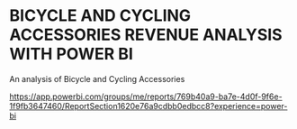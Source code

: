 # BICYCLE AND CYCLING ACCESSORIES REVENUE ANALYSIS WITH POWER BI

An analysis of Bicycle and Cycling Accessories

https://app.powerbi.com/groups/me/reports/769b40a9-ba7e-4d0f-9f6e-1f9fb3647460/ReportSection1620e76a9cdbb0edbcc8?experience=power-bi





